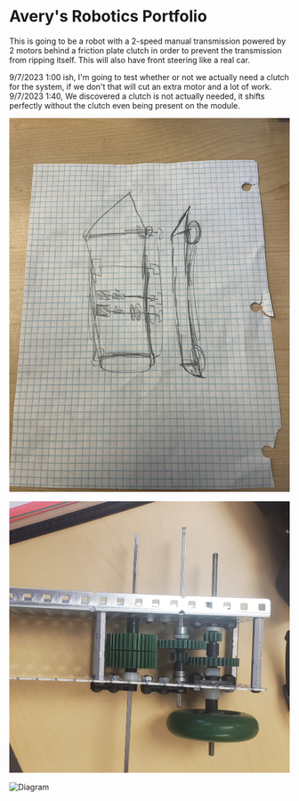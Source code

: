 # Avery's Robotics Portfolio

This is going to be a robot with a 2-speed manual transmission powered by 2 motors behind a friction plate clutch in order to prevent the transmission from ripping itself. This will also have front steering like a real car.

9/7/2023 1:00 ish, I'm going to test whether or not we actually need a clutch for the system, if we don't that will cut an extra motor and a lot of work.
9/7/2023 1:40, We discovered a clutch is not actually needed, it shifts perfectly without the clutch even being present on the module.

![Diagram](https://github.com/Averociraptor/Robotics_Portfolio/blob/main/images/1692995499.337287.jpg?raw=true)

![Diagram](https://github.com/Averociraptor/Robotics_Portfolio/blob/main/images/20230829_134524.jpg?raw=true)

![Diagram](https://github.com/Averociraptor/Robotics_Portfolio/blob/main/images/20230831_140558.jpg?raw=true)
